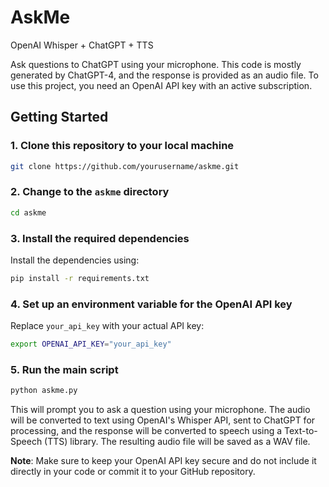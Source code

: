 # AskMe

OpenAI Whisper + ChatGPT + TTS

Ask questions to ChatGPT using your microphone. This code is mostly generated by ChatGPT-4, and the response is provided as an audio file. To use this project, you need an OpenAI API key with an active subscription.

## Getting Started

### 1. Clone this repository to your local machine

```bash
git clone https://github.com/yourusername/askme.git
```

### 2. Change to the `askme` directory

```bash
cd askme
```

### 3. Install the required dependencies

Install the dependencies using:

```bash
pip install -r requirements.txt
```

### 4. Set up an environment variable for the OpenAI API key

Replace `your_api_key` with your actual API key:

```bash
export OPENAI_API_KEY="your_api_key"
```

### 5. Run the main script

```bash
python askme.py
```

This will prompt you to ask a question using your microphone. The audio will be converted to text using OpenAI's Whisper API, sent to ChatGPT for processing, and the response will be converted to speech using a Text-to-Speech (TTS) library. The resulting audio file will be saved as a WAV file.

**Note**: Make sure to keep your OpenAI API key secure and do not include it directly in your code or commit it to your GitHub repository.


